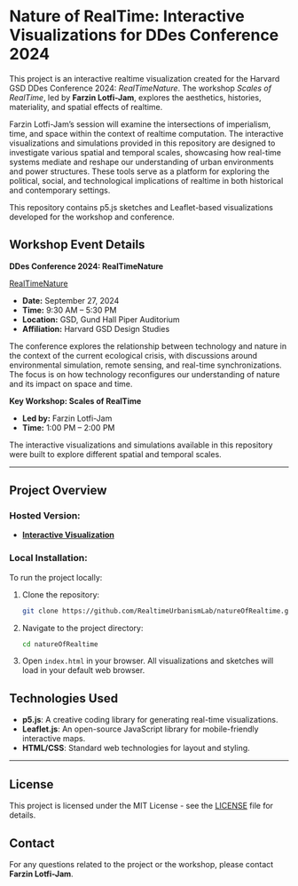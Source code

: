 # Nature of RealTime: Interactive Visualizations for DDes Conference 2024

This project is an interactive realtime visualization created for the Harvard GSD DDes Conference 2024: *RealTimeNature*. The workshop *Scales of RealTime*, led by **Farzin Lotfi-Jam**, explores the aesthetics, histories, materiality, and spatial effects of realtime. 

Farzin Lotfi-Jam’s session will examine the intersections of imperialism, time, and space within the context of realtime computation. The interactive visualizations and simulations provided in this repository are designed to investigate various spatial and temporal scales, showcasing how real-time systems mediate and reshape our understanding of urban environments and power structures. These tools serve as a platform for exploring the political, social, and technological implications of realtime in both historical and contemporary settings.

This repository contains p5.js sketches and Leaflet-based visualizations developed for the workshop and conference. 

## Workshop Event Details

**DDes Conference 2024: RealTimeNature**

[RealTimeNature](https://www.gsd.harvard.edu/event/ddes-conference-2024-realtimenature/)

- **Date:** September 27, 2024
- **Time:** 9:30 AM – 5:30 PM
- **Location:** GSD, Gund Hall Piper Auditorium
- **Affiliation:** Harvard GSD Design Studies

The conference explores the relationship between technology and nature in the context of the current ecological crisis, with discussions around environmental simulation, remote sensing, and real-time synchronizations. The focus is on how technology reconfigures our understanding of nature and its impact on space and time.

**Key Workshop: Scales of RealTime**
- **Led by:** Farzin Lotfi-Jam
- **Time:** 1:00 PM – 2:00 PM

The interactive visualizations and simulations available in this repository were built to explore different spatial and temporal scales.

---

## Project Overview

### Hosted Version:
- [**Interactive Visualization**](https://realtimeurbanismlab.github.io/natureOfRealtime/)

### Local Installation:

To run the project locally:

1. Clone the repository:
   ```bash
   git clone https://github.com/RealtimeUrbanismLab/natureOfRealtime.git
   ```

2. Navigate to the project directory:
   ```bash
   cd natureOfRealtime
   ```

3. Open `index.html` in your browser. All visualizations and sketches will load in your default web browser.

## Technologies Used

- **p5.js**: A creative coding library for generating real-time visualizations.
- **Leaflet.js**: An open-source JavaScript library for mobile-friendly interactive maps.
- **HTML/CSS**: Standard web technologies for layout and styling.

---

## License

This project is licensed under the MIT License - see the [LICENSE](LICENSE) file for details.

## Contact

For any questions related to the project or the workshop, please contact **Farzin Lotfi-Jam**.